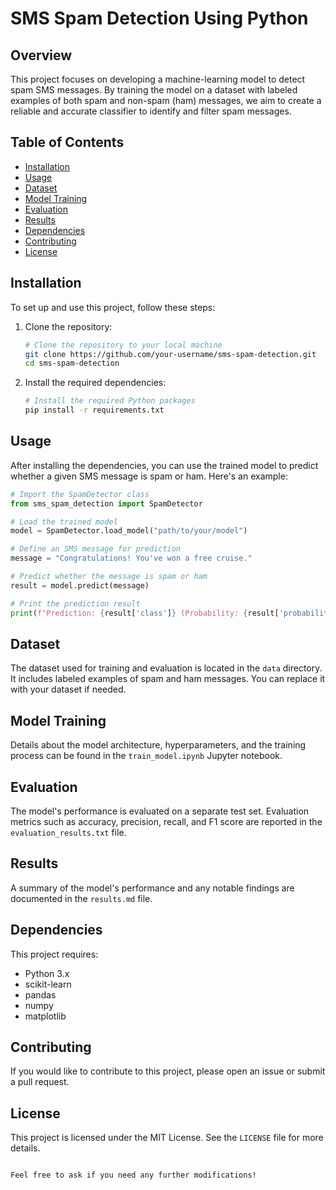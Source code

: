 # SMS Spam Detection Using Python

## Overview
This project focuses on developing a machine-learning model to detect spam SMS messages. By training the model on a dataset with labeled examples of both spam and non-spam (ham) messages, we aim to create a reliable and accurate classifier to identify and filter spam messages.

## Table of Contents
- [Installation](#installation)
- [Usage](#usage)
- [Dataset](#dataset)
- [Model Training](#model-training)
- [Evaluation](#evaluation)
- [Results](#results)
- [Dependencies](#dependencies)
- [Contributing](#contributing)
- [License](#license)

## Installation
To set up and use this project, follow these steps:

1. Clone the repository:
   ```bash
   # Clone the repository to your local machine
   git clone https://github.com/your-username/sms-spam-detection.git
   cd sms-spam-detection
   ```

2. Install the required dependencies:
   ```bash
   # Install the required Python packages
   pip install -r requirements.txt
   ```

## Usage
After installing the dependencies, you can use the trained model to predict whether a given SMS message is spam or ham. Here's an example:

```python
# Import the SpamDetector class
from sms_spam_detection import SpamDetector

# Load the trained model
model = SpamDetector.load_model("path/to/your/model")

# Define an SMS message for prediction
message = "Congratulations! You've won a free cruise."

# Predict whether the message is spam or ham
result = model.predict(message)

# Print the prediction result
print(f"Prediction: {result['class']} (Probability: {result['probability']})")
```

## Dataset
The dataset used for training and evaluation is located in the `data` directory. It includes labeled examples of spam and ham messages. You can replace it with your dataset if needed.

## Model Training
Details about the model architecture, hyperparameters, and the training process can be found in the `train_model.ipynb` Jupyter notebook.

## Evaluation
The model's performance is evaluated on a separate test set. Evaluation metrics such as accuracy, precision, recall, and F1 score are reported in the `evaluation_results.txt` file.

## Results
A summary of the model's performance and any notable findings are documented in the `results.md` file.

## Dependencies
This project requires:
- Python 3.x
- scikit-learn
- pandas
- numpy
- matplotlib

## Contributing
If you would like to contribute to this project, please open an issue or submit a pull request.

## License
This project is licensed under the MIT License. See the `LICENSE` file for more details.
```

Feel free to ask if you need any further modifications!
